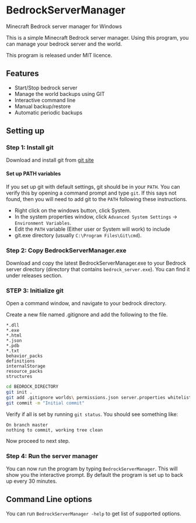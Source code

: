 # BedrockServerManager
Minecraft Bedrock server manager for Windows

This is a simple Minecraft Bedrock server manager. Using this program,
you can manage your bedrock server and the world.

This program is released under MIT licence.

## Features
 * Start/Stop bedrock server
 * Manage the world backups using GIT
 * Interactive command line
 * Manual backup/restore
 * Automatic periodic backups

## Setting up
### Step 1: Install git
Download and install git from [git site](https://git-scm.com/download/win)

#### Set up PATH variables
If you set up git with default settings, git should be in your `PATH`. You can verify this by
opening a command prompt and type `git`. If this says not found, then you will need to add git to the
`PATH` following these instructions.

* Right click on the windows button, click System.
* In the system properties window, click `Advanced System Settings` -> `Environment Variables`.
* Edit the `PATH` variable (Either user or System will work) to include 
* git.exe directory (usually `C:\Program Files\Git\cmd`).

### Step 2: Copy BedrockServerManager.exe

Download and copy the latest BedrockServerManager.exe to your Bedrock server directory (directory that contains `bedrock_server.exe`).
You can find it under releases section.

### STEP 3: Initialize git
 Open a command window, and navigate to your bedrock directory.

Create a new file named .gitignore and add the following to the file.
```
*.dll
*.exe
*.html
*.json
*.pdb
*.txt
behavior_packs
definitions
internalStorage
resource_packs
structures
```

```sh
cd BEDROCK_DIRECTORY
git init .
git add .gitignore worlds\ permissions.json server.properties whitelist.json
git commit -m "Initial commit"
```

Verify if all is set by running `git status`. You should see something like:
```
On branch master
nothing to commit, working tree clean
```

Now proceed to next step.

### Step 4: Run the server manager

You can now run the program by typing `BedrockServerManager`. This will show you the
interactive prompt. By default the program is set up to back up every 30 minutes. 


## Command Line options
You can run `BedrockServerManager -help` to get list of supported options.
